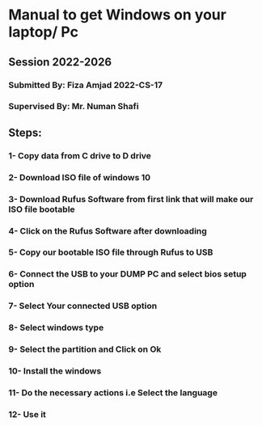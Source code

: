 # **Manual to get Windows on your laptop/ Pc**

## **Session 2022-2026** 

### **Submitted By:**   Fiza Amjad   2022-CS-17

### **Supervised By:** Mr. Numan Shafi

##  Steps:

### **1- Copy data from C drive to D drive**

### **2- Download ISO file of windows 10**

### 3- Download Rufus Software from first link that will make our ISO file bootable

### 4- Click on the Rufus Software after downloading

### **5- Copy our bootable ISO file through Rufus to USB**

### **6- Connect the USB to your DUMP PC and select bios setup option**

### **7- Select Your connected USB option** 

### **8- Select windows type**

### **9- Select the partition and Click on Ok** 

### **10- Install the windows**

### **11- Do the necessary actions i.e Select the language** 

###  **12- Use it**